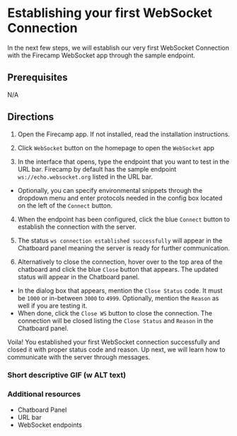 # Establishing your first WebSocket Connection

In the next few steps, we will establish our very first WebSocket Connection with the Firecamp WebSocket app through the sample endpoint.

## Prerequisites
N/A

## Directions
1. Open the Firecamp app. If not installed, read the installation instructions.

2. Click `WebSocket` button on the homepage to open the `WebSocket` app

3. In the interface that opens, type the endpoint that you want to test in the URL bar. Firecamp by default has the sample endpoint `ws://echo.websocket.org` listed in the URL bar.

 - Optionally, you can specify environmental snippets through the dropdown menu and enter protocols needed in the config box located on the left of the `Connect` button.

4. When the endpoint has been configured, click the blue `Connect` button to establish the connection with the server.

5. The status `ws connection established successfully` will appear in the Chatboard panel meaning the server is ready for further communication.

6. Alternatively to close the connection, hover over to the top area of the chatboard and click the blue `Close` button that appears. The updated status will appear in the Chatboard panel.

 - In the dialog box that appears, mention the `Close Status` code. It must be `1000` or in-between `3000` to `4999`. Optionally, mention the `Reason` as well if you are testing it.
 - When done, click the `Close WS` button to close the connection. The connection will be closed listing the `Close Status` and `Reason` in the Chatboard panel.

Voila! You established your first WebSocket connection successfully and closed it with proper status code and reason. Up next, we will learn how to communicate with the server through messages.


### Short descriptive GIF (w ALT text)


### Additional resources
- Chatboard Panel
- URL bar
- WebSocket endpoints
